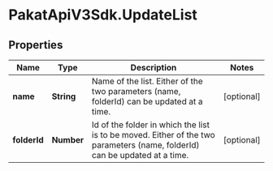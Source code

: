 # PakatApiV3Sdk.UpdateList

## Properties
Name | Type | Description | Notes
------------ | ------------- | ------------- | -------------
**name** | **String** | Name of the list. Either of the two parameters (name, folderId) can be updated at a time. | [optional] 
**folderId** | **Number** | Id of the folder in which the list is to be moved. Either of the two parameters (name, folderId) can be updated at a time. | [optional] 


